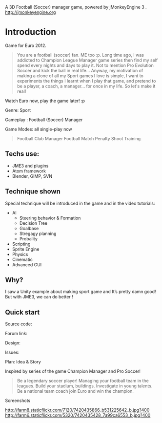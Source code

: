 A 3D Football (Soccer) manager game, powered by jMonkeyEngine 3 . http://jmonkeyengine.org

# Introduction #

Game for Euro 2012.

> You are a football (soccer) fan. ME too :p. Long time ago, I was addicted to Champion League Manager game series then find my self spend every nights and days to play it. Not to mention Pro Evolution Soccer and kick the ball in real life… Anyway, my motivation of making a clone of all my Sport games I love is simple, I want to experiments the things I learnt when I play that game, and pretend to be a player, a coach, a manager… for once in my life. So let's make it real!

Watch Euro now, play the game later! :p

Genre: Sport

Gameplay : Football (Soccer) Manager

Game Modes: all single-play now

> Football Club Manager
> Football Match
> Penalty Shoot Training

## Techs use: ##

  * JME3 and plugins
  * Atom framework
  * Blender, GIMP, SVN

## Technique shown ##

Special technique will be introduced in the game and in the video tutorials:

  * AI
    * Steering behavior & Formation
    * Decision Tree
    * Goalbase
    * Stregagy planning
    * Probality
  * Scripting
  * Sprite Engine
  * Physics
  * Cinematic
  * Advanced GUI

## Why? ##

I saw a Unity example about making sport game and It’s pretty damn good! But with JME3, we can do better !
## Quick start ##

Source code:

Forum link:

Design:

Issues:

Plan:
Idea & Story

Inspired by series of the game Champion Manager and Pro Soccer!

> Be a legendary soccer player!
> Managing your football team in the leagues.
> Build your stadium, buildings.
> Investigate in young talents.
> Be a national team coach join Euro and win the champion.

Screenshots

http://farm8.staticflickr.com/7120/7420435866_b531225642_b.jpg?400
http://farm6.staticflickr.com/5320/7420435428_7a99ca6553_b.jpg?400